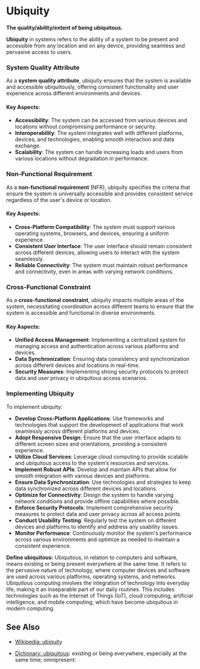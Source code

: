 # Ubiquity

**The quality/ability/extent of being ubiquitous.**

<span data-chatgpt-prompt="ubiquity + template">

**Ubiquity** in systems refers to the ability of a system to be present and accessible from any location and on any device, providing seamless and pervasive access to users.

### System Quality Attribute

As a **system quality attribute**, ubiquity ensures that the system is available and accessible ubiquitously, offering consistent functionality and user experience across different environments and devices.

#### Key Aspects:
- **Accessibility**: The system can be accessed from various devices and locations without compromising performance or security.
- **Interoperability**: The system integrates well with different platforms, devices, and technologies, enabling smooth interaction and data exchange.
- **Scalability**: The system can handle increasing loads and users from various locations without degradation in performance.

### Non-Functional Requirement

As a **non-functional requirement** (NFR), ubiquity specifies the criteria that ensure the system is universally accessible and provides consistent service regardless of the user's device or location.

#### Key Aspects:
- **Cross-Platform Compatibility**: The system must support various operating systems, browsers, and devices, ensuring a uniform experience.
- **Consistent User Interface**: The user interface should remain consistent across different devices, allowing users to interact with the system seamlessly.
- **Reliable Connectivity**: The system must maintain robust performance and connectivity, even in areas with varying network conditions.

### Cross-Functional Constraint

As a **cross-functional constraint**, ubiquity impacts multiple areas of the system, necessitating coordination across different teams to ensure that the system is accessible and functional in diverse environments.

#### Key Aspects:
- **Unified Access Management**: Implementing a centralized system for managing access and authentication across various platforms and devices.
- **Data Synchronization**: Ensuring data consistency and synchronization across different devices and locations in real-time.
- **Security Measures**: Implementing strong security protocols to protect data and user privacy in ubiquitous access scenarios.

### Implementing Ubiquity

To implement ubiquity:
- **Develop Cross-Platform Applications**: Use frameworks and technologies that support the development of applications that work seamlessly across different platforms and devices.
- **Adopt Responsive Design**: Ensure that the user interface adapts to different screen sizes and orientations, providing a consistent experience.
- **Utilize Cloud Services**: Leverage cloud computing to provide scalable and ubiquitous access to the system’s resources and services.
- **Implement Robust APIs**: Develop and maintain APIs that allow for smooth integration with various devices and platforms.
- **Ensure Data Synchronization**: Use technologies and strategies to keep data synchronized across different devices and locations.
- **Optimize for Connectivity**: Design the system to handle varying network conditions and provide offline capabilities where possible.
- **Enforce Security Protocols**: Implement comprehensive security measures to protect data and user privacy across all access points.
- **Conduct Usability Testing**: Regularly test the system on different devices and platforms to identify and address any usability issues.
- **Monitor Performance**: Continuously monitor the system's performance across various environments and optimize as needed to maintain a consistent experience.

</span>

**Define ubiquitous:** <span data-chatgpt-prompt="define ubiquitous (computers and software)">Ubiquitous, in relation to computers and software, means existing or being present everywhere at the same time. It refers to the pervasive nature of technology, where computer devices and software are used across various platforms, operating systems, and networks. Ubiquitous computing involves the integration of technology into everyday life, making it an inseparable part of our daily routines. This includes technologies such as the Internet of Things (IoT), cloud computing, artificial intelligence, and mobile computing, which have become ubiquitous in modern computing.</span>

## See Also

* [Wikipedia: ubiquity](https://wikipedia.org/wiki/ubiquity)

* [Dictionary: ubiquitous](https://www.dictionary.com/browse/ubiquitous): existing or being everywhere, especially at the same time; omnipresent:

